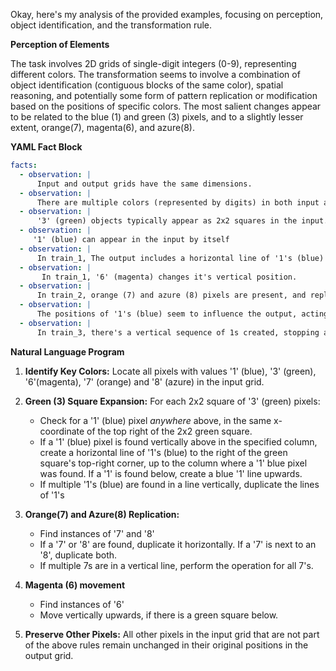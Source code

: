 Okay, here's my analysis of the provided examples, focusing on perception, object identification, and the transformation rule.

**Perception of Elements**

The task involves 2D grids of single-digit integers (0-9), representing different colors.  The transformation seems to involve a combination of object identification (contiguous blocks of the same color), spatial reasoning, and potentially some form of pattern replication or modification based on the positions of specific colors.  The most salient changes appear to be related to the blue (1) and green (3) pixels, and to a slightly lesser extent, orange(7), magenta(6), and azure(8).

**YAML Fact Block**


```yaml
facts:
  - observation: |
      Input and output grids have the same dimensions.
  - observation: |
      There are multiple colors (represented by digits) in both input and output.
  - observation: |
      '3' (green) objects typically appear as 2x2 squares in the input.
  - observation: |
     '1' (blue) can appear in the input by itself
  - observation: |
      In train_1, The output includes a horizontal line of '1's (blue) extending from the 2x2 green square, of length equal to where it intersects the first vertically encountered '1'.
  - observation: |
       In train_1, '6' (magenta) changes it's vertical position.
  - observation: |
      In train_2, orange (7) and azure (8) pixels are present, and replicated horizontally
  - observation: |
      The positions of '1's (blue) seem to influence the output, acting as a kind of "stopping point" or "trigger".
  - observation: |
      In train_3, there's a vertical sequence of 1s created, stopping at other instances of 1s.
```


**Natural Language Program**

1.  **Identify Key Colors:** Locate all pixels with values '1' (blue), '3' (green), '6'(magenta), '7' (orange) and '8' (azure) in the input grid.

2.  **Green (3) Square Expansion:** For each 2x2 square of '3' (green) pixels:
    *   Check for a '1' (blue) pixel *anywhere* above, in the same x-coordinate of the top right of the 2x2 green square.
    *   If a '1' (blue) pixel is found vertically above in the specified column, create a horizontal line of '1's (blue) to the right of the green square's top-right corner, up to the column where a '1' blue pixel was found.
        If a '1' is found below, create a blue '1' line upwards.
    *   If multiple '1's (blue) are found in a line vertically, duplicate the lines of '1's

3.  **Orange(7) and Azure(8) Replication:**
    *   Find instances of '7' and '8'
    *   If a '7' or '8' are found, duplicate it horizontally.
        If a '7' is next to an '8', duplicate both.
    *   If multiple 7s are in a vertical line, perform the operation for all 7's.

4. **Magenta (6) movement**
    * Find instances of '6'
    * Move vertically upwards, if there is a green square below.

5.  **Preserve Other Pixels:** All other pixels in the input grid that are not part of the above rules remain unchanged in their original positions in the output grid.
